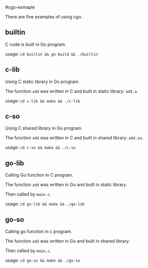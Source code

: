 #cgo-exmaple

There are five examples of using cgo.

## builtin

C code is built in Go program.

usage: `cd builtin && go build && ./builtin`

## c-lib

Using C static library in Go program.

The function `add` was written in C and built in static library: `add.a`.

usage: `cd c-lib && make && ./c-lib`

## c-so

Using C shared library in Go program.

The function `add` was written in C and built in shared library: `add.so`.

usage: `cd c-so && make && ./c-so`

## go-lib

Calling Go function in C program.

The function `add` was written in Go and built in static library.

Then called by `main.c`.

usage: `cd go-lib && make && ./go-lib`

## go-so

Calling go function in c program.

The function `add` was written in Go and built in shared library.

Then called by `main.c`.

usage: `cd go-so && make && ./go-so`

